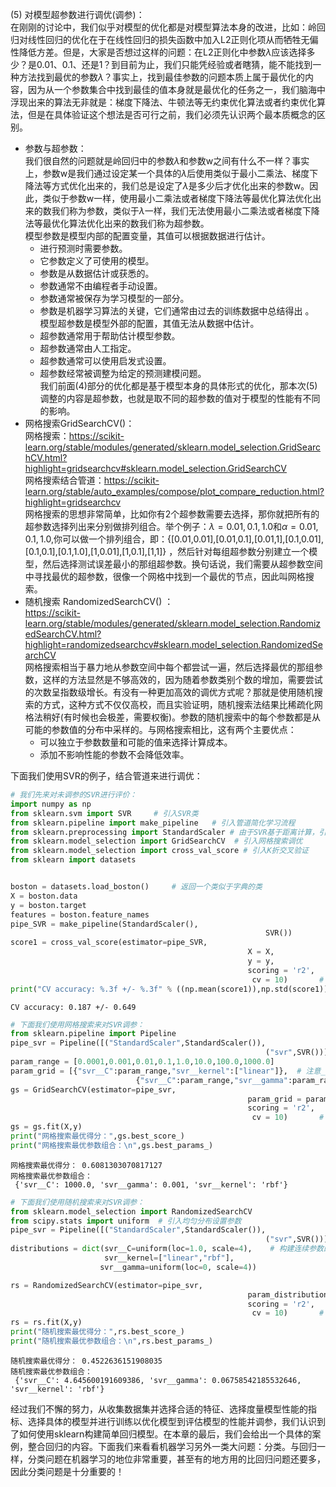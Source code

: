 (5) 对模型超参数进行调优(调参)：                             
在刚刚的讨论中，我们似乎对模型的优化都是对模型算法本身的改进，比如：岭回归对线性回归的优化在于在线性回归的损失函数中加入L2正则化项从而牺牲无偏性降低方差。但是，大家是否想过这样的问题：在L2正则化中参数$\lambda$应该选择多少？是0.01、0.1、还是1？到目前为止，我们只能凭经验或者瞎猜，能不能找到一种方法找到最优的参数$\lambda$？事实上，找到最佳参数的问题本质上属于最优化的内容，因为从一个参数集合中找到最佳的值本身就是最优化的任务之一，我们脑海中浮现出来的算法无非就是：梯度下降法、牛顿法等无约束优化算法或者约束优化算法，但是在具体验证这个想法是否可行之前，我们必须先认识两个最本质概念的区别。                                     
   - 参数与超参数：                            
   我们很自然的问题就是岭回归中的参数$\lambda$和参数w之间有什么不一样？事实上，参数w是我们通过设定某一个具体的$\lambda$后使用类似于最小二乘法、梯度下降法等方式优化出来的，我们总是设定了$\lambda$是多少后才优化出来的参数w。因此，类似于参数w一样，使用最小二乘法或者梯度下降法等最优化算法优化出来的数我们称为参数，类似于$\lambda$一样，我们无法使用最小二乘法或者梯度下降法等最优化算法优化出来的数我们称为超参数。                                       
   模型参数是模型内部的配置变量，其值可以根据数据进行估计。                       
      - 进行预测时需要参数。                     
      - 它参数定义了可使用的模型。                        
      - 参数是从数据估计或获悉的。                       
      - 参数通常不由编程者手动设置。                     
      - 参数通常被保存为学习模型的一部分。                      
      - 参数是机器学习算法的关键，它们通常由过去的训练数据中总结得出 。                          
   模型超参数是模型外部的配置，其值无法从数据中估计。
      - 超参数通常用于帮助估计模型参数。
      - 超参数通常由人工指定。
      - 超参数通常可以使用启发式设置。
      - 超参数经常被调整为给定的预测建模问题。                            
   我们前面(4)部分的优化都是基于模型本身的具体形式的优化，那本次(5)调整的内容是超参数，也就是取不同的超参数的值对于模型的性能有不同的影响。                             
   - 网格搜索GridSearchCV()：                
   网格搜索：https://scikit-learn.org/stable/modules/generated/sklearn.model_selection.GridSearchCV.html?highlight=gridsearchcv#sklearn.model_selection.GridSearchCV                         
   网格搜索结合管道：https://scikit-learn.org/stable/auto_examples/compose/plot_compare_reduction.html?highlight=gridsearchcv                              
   网格搜索的思想非常简单，比如你有2个超参数需要去选择，那你就把所有的超参数选择列出来分别做排列组合。举个例子：$\lambda = 0.01,0.1,1.0$和$\alpha = 0.01,0.1,1.0$,你可以做一个排列组合，即：{[0.01,0.01],[0.01,0.1],[0.01,1],[0.1,0.01],[0.1,0.1],[0.1,1.0],[1,0.01],[1,0.1],[1,1]}  ，然后针对每组超参数分别建立一个模型，然后选择测试误差最小的那组超参数。换句话说，我们需要从超参数空间中寻找最优的超参数，很像一个网格中找到一个最优的节点，因此叫网格搜索。                         
   - 随机搜索 RandomizedSearchCV() ：               
   https://scikit-learn.org/stable/modules/generated/sklearn.model_selection.RandomizedSearchCV.html?highlight=randomizedsearchcv#sklearn.model_selection.RandomizedSearchCV                           
   网格搜索相当于暴力地从参数空间中每个都尝试一遍，然后选择最优的那组参数，这样的方法显然是不够高效的，因为随着参数类别个数的增加，需要尝试的次数呈指数级增长。有没有一种更加高效的调优方式呢？那就是使用随机搜索的方式，这种方式不仅仅高校，而且实验证明，随机搜索法结果比稀疏化网格法稍好(有时候也会极差，需要权衡)。参数的随机搜索中的每个参数都是从可能的参数值的分布中采样的。与网格搜索相比，这有两个主要优点：        
      - 可以独立于参数数量和可能的值来选择计算成本。                 
      - 添加不影响性能的参数不会降低效率。                           

下面我们使用SVR的例子，结合管道来进行调优：


```python
# 我们先来对未调参的SVR进行评价： 
import numpy as np
from sklearn.svm import SVR     # 引入SVR类
from sklearn.pipeline import make_pipeline   # 引入管道简化学习流程
from sklearn.preprocessing import StandardScaler # 由于SVR基于距离计算，引入对数据进行标准化的类
from sklearn.model_selection import GridSearchCV  # 引入网格搜索调优
from sklearn.model_selection import cross_val_score # 引入K折交叉验证
from sklearn import datasets


boston = datasets.load_boston()     # 返回一个类似于字典的类
X = boston.data
y = boston.target
features = boston.feature_names
pipe_SVR = make_pipeline(StandardScaler(),
                                                         SVR())
score1 = cross_val_score(estimator=pipe_SVR,
                                                     X = X,
                                                     y = y,
                                                     scoring = 'r2',
                                                      cv = 10)       # 10折交叉验证
print("CV accuracy: %.3f +/- %.3f" % ((np.mean(score1)),np.std(score1)))
```

    CV accuracy: 0.187 +/- 0.649
    


```python
# 下面我们使用网格搜索来对SVR调参：
from sklearn.pipeline import Pipeline
pipe_svr = Pipeline([("StandardScaler",StandardScaler()),
                                                         ("svr",SVR())])
param_range = [0.0001,0.001,0.01,0.1,1.0,10.0,100.0,1000.0]
param_grid = [{"svr__C":param_range,"svr__kernel":["linear"]},  # 注意__是指两个下划线，一个下划线会报错的
                            {"svr__C":param_range,"svr__gamma":param_range,"svr__kernel":["rbf"]}]
gs = GridSearchCV(estimator=pipe_svr,
                                                     param_grid = param_grid,
                                                     scoring = 'r2',
                                                      cv = 10)       # 10折交叉验证
gs = gs.fit(X,y)
print("网格搜索最优得分：",gs.best_score_)
print("网格搜索最优参数组合：\n",gs.best_params_)
```

    网格搜索最优得分： 0.6081303070817127
    网格搜索最优参数组合：
     {'svr__C': 1000.0, 'svr__gamma': 0.001, 'svr__kernel': 'rbf'}
    


```python
# 下面我们使用随机搜索来对SVR调参：
from sklearn.model_selection import RandomizedSearchCV
from scipy.stats import uniform  # 引入均匀分布设置参数
pipe_svr = Pipeline([("StandardScaler",StandardScaler()),
                                                         ("svr",SVR())])
distributions = dict(svr__C=uniform(loc=1.0, scale=4),    # 构建连续参数的分布
                     svr__kernel=["linear","rbf"],                                   # 离散参数的集合
                    svr__gamma=uniform(loc=0, scale=4))

rs = RandomizedSearchCV(estimator=pipe_svr,
                                                     param_distributions = distributions,
                                                     scoring = 'r2',
                                                      cv = 10)       # 10折交叉验证
rs = rs.fit(X,y)
print("随机搜索最优得分：",rs.best_score_)
print("随机搜索最优参数组合：\n",rs.best_params_)
```

    随机搜索最优得分： 0.4522636151908035
    随机搜索最优参数组合：
     {'svr__C': 4.645600191609386, 'svr__gamma': 0.06758542185532646, 'svr__kernel': 'rbf'}
    

经过我们不懈的努力，从收集数据集并选择合适的特征、选择度量模型性能的指标、选择具体的模型并进行训练以优化模型到评估模型的性能并调参，我们认识到了如何使用sklearn构建简单回归模型。在本章的最后，我们会给出一个具体的案例，整合回归的内容。下面我们来看看机器学习另外一类大问题：分类。与回归一样，分类问题在机器学习的地位非常重要，甚至有的地方用的比回归问题还要多，因此分类问题是十分重要的！
